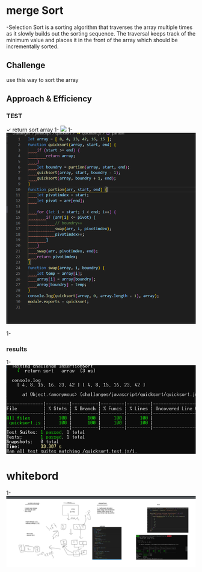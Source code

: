 # merge Sort
-Selection Sort is a sorting algorithm that traverses the array multiple times as it slowly builds out the sorting sequence. The traversal keeps track of the minimum value and places it in the front of the array which should be incrementally sorted.

## Challenge
use this way to sort the array 

## Approach & Efficiency

### TEST 
   ✓  return sort   array
1- ![](/challanges/assets/chall28test.PNG)
1- ![](/challanges/assets/chall28solve.PNG)


1-



### results 
1- ![](/challanges/assets/chall28res.PNG)





# whitebord 

1- ![](/challanges/assets/chall27white2.PNG)

